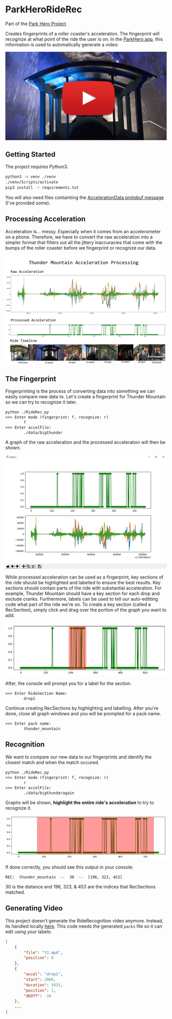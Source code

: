 # ParkHeroRideRec

Part of the [Park Hero Project](https://github.com/Jester565/ParkHeroReactNative)

Creates fingerprints of a roller coaster's acceleration.  The fingerprint will recognize at what point of the ride the user is on.  In the [ParkHero app](https://github.com/Jester565/ParkHeroReactNative), this information is used to automatically generate a video:

[![YouTube Thumbnail](./rdme/ytIcon.png)](https://www.youtube.com/watch?v=1GXFSrb2WSc)

## Getting Started

The project requires Python3.
```bash
python3 -m venv ./venv
./venv/Scripts/activate
pip3 install -r requirements.txt
```

You will also need files containting the [AccelerationData protobuf message](./Accel.proto) (I've provided some).

## Processing Acceleration

Acceleration is... messy.  Especially when it comes from an accelerometer on a phone.  Therefore, we have to convert the raw acceleration into a simpler format that filters out all the jittery inaccuracies that come with the bumps of the roller coaster before we fingerprint or recognize our data.

![Graph showing how ride acceleration is converted to processed acceleration](./rdme/accelProc.jpg)

## The Fingerprint

Fingerprinting is the process of converting data into something we can easily compare new data to.  Let's create a fingerprint for Thunder Mountain so we can try to recognize it later.

```
python ./RideRec.py
>>> Enter mode (fingerprint: f, recognize: r)
        f
>>> Enter accelFile:
        ./data/bigthunder
```

A graph of the raw acceleration and the processed acceleration will then be shown:

![Fingerprint Graph](./rdme/fingerprintGraph.JPG)


While processed acceleration can be used as a fingerprint, key sections of the ride should be highlighted and labelled to ensure the best results.  Key sections should contain parts of the ride with substantial acceleration.  For example, Thunder Mountain should have a key section for each drop and exclude cranks.  Furthermore, labels can be used to tell our auto-editting code what part of the ride we're on.  To create a key section (called a RecSection), simply click and drag over the portion of the graph you want to add.

![Fingerprint Highlight](./rdme/fingerprintHighlight.JPG)

After, the console will prompt you for a label for the section.

```
>>> Enter RideSection Name:
        drop1
```

Continue creating RecSections by highlighting and labelling.  After you're done, close all graph windows and you will be prompted for a pack name.

```
>>> Enter pack name:
        thunder_mountain
```

## Recognition

We want to compare our new data to our fingerprints and identify the closest match and when the match occured.

```
python ./RideRec.py
>>> Enter mode (fingerprint: f, recognize: r)
        r
>>> Enter accelFile:
        ./data/bigthunderagain
```

Graphs will be shown, <b>highlight the entire ride's acceleration</b> to try to recognize it.

![Recognition Highlight](./rdme/recognizeHighlight.jpg)

If done correctly, you should see this output in your console:
```
REC:  thunder_mountain  --  30  --  [196, 323, 453]
```

30 is the distance and 196, 323, & 453 are the indices that RecSections matched.

## Generating Video

This project doesn't generate the RideRecognition video anymore.  Instead, its handled locally [here](https://github.com/Jester565/ParkHeroReactNative/blob/master/android/app/src/main/java/com/parkhero/RideRecService.kt).  This code needs the generated `packs` file so it can edit using your labels:

```json
[
    {
        "file": "t1.mp4",
        "position": 0
    },
    {
        "accel": "drop1",
        "start": 2000,
        "duration": 5033,
        "position": 1,
        "dbOff": -10
    },
    ...
]
```